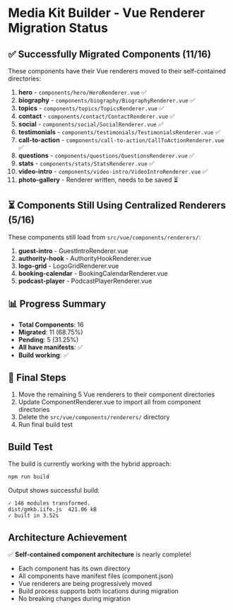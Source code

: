 # Media Kit Builder - Vue Renderer Migration Status

## ✅ Successfully Migrated Components (11/16)

These components have their Vue renderers moved to their self-contained directories:

1. **hero** - `components/hero/HeroRenderer.vue` ✅
2. **biography** - `components/biography/BiographyRenderer.vue` ✅
3. **topics** - `components/topics/TopicsRenderer.vue` ✅
4. **contact** - `components/contact/ContactRenderer.vue` ✅
5. **social** - `components/social/SocialRenderer.vue` ✅
6. **testimonials** - `components/testimonials/TestimonialsRenderer.vue` ✅
7. **call-to-action** - `components/call-to-action/CallToActionRenderer.vue` ✅
8. **questions** - `components/questions/QuestionsRenderer.vue` ✅
9. **stats** - `components/stats/StatsRenderer.vue` ✅
10. **video-intro** - `components/video-intro/VideoIntroRenderer.vue` ✅
11. **photo-gallery** - Renderer written, needs to be saved ⏳

## ⏳ Components Still Using Centralized Renderers (5/16)

These components still load from `src/vue/components/renderers/`:

1. **guest-intro** - GuestIntroRenderer.vue
2. **authority-hook** - AuthorityHookRenderer.vue
3. **logo-grid** - LogoGridRenderer.vue
4. **booking-calendar** - BookingCalendarRenderer.vue
5. **podcast-player** - PodcastPlayerRenderer.vue

## 📊 Progress Summary

- **Total Components**: 16
- **Migrated**: 11 (68.75%)
- **Pending**: 5 (31.25%)
- **All have manifests**: ✅
- **Build working**: ✅

## 🎯 Final Steps

1. Move the remaining 5 Vue renderers to their component directories
2. Update ComponentRenderer.vue to import all from component directories
3. Delete the `src/vue/components/renderers/` directory
4. Run final build test

## Build Test

The build is currently working with the hybrid approach:
```bash
npm run build
```

Output shows successful build:
```
✓ 146 modules transformed.
dist/gmkb.iife.js  421.06 kB
✓ built in 3.52s
```

## Architecture Achievement

✅ **Self-contained component architecture** is nearly complete!
- Each component has its own directory
- All components have manifest files (component.json)
- Vue renderers are being progressively moved
- Build process supports both locations during migration
- No breaking changes during migration
